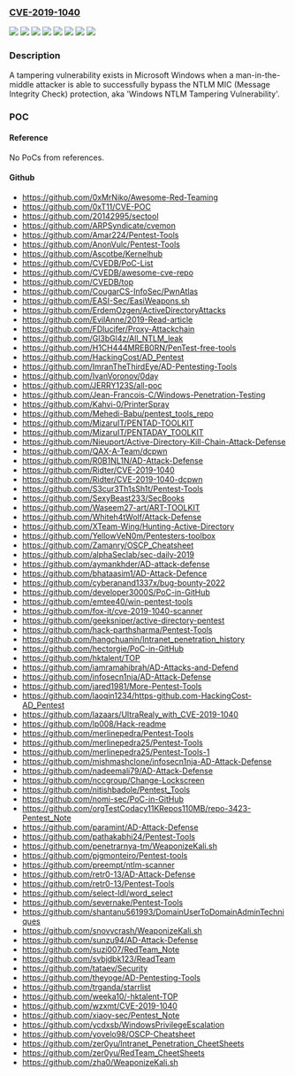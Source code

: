 ### [CVE-2019-1040](https://cve.mitre.org/cgi-bin/cvename.cgi?name=CVE-2019-1040)
![](https://img.shields.io/static/v1?label=Product&message=Windows%2010%20Version%201903%20for%2032-bit%20Systems&color=blue)
![](https://img.shields.io/static/v1?label=Product&message=Windows%2010%20Version%201903%20for%20ARM64-based%20Systems&color=blue)
![](https://img.shields.io/static/v1?label=Product&message=Windows%2010%20Version%201903%20for%20x64-based%20Systems&color=blue)
![](https://img.shields.io/static/v1?label=Product&message=Windows%20Server%2C%20version%201903%20(Server%20Core%20installation)&color=blue)
![](https://img.shields.io/static/v1?label=Product&message=Windows%20Server&color=blue)
![](https://img.shields.io/static/v1?label=Product&message=Windows&color=blue)
![](https://img.shields.io/static/v1?label=Version&message=n%2Fa&color=blue)
![](https://img.shields.io/static/v1?label=Vulnerability&message=Tampering&color=brighgreen)

### Description

A tampering vulnerability exists in Microsoft Windows when a man-in-the-middle attacker is able to successfully bypass the NTLM MIC (Message Integrity Check) protection, aka 'Windows NTLM Tampering Vulnerability'.

### POC

#### Reference
No PoCs from references.

#### Github
- https://github.com/0xMrNiko/Awesome-Red-Teaming
- https://github.com/0xT11/CVE-POC
- https://github.com/20142995/sectool
- https://github.com/ARPSyndicate/cvemon
- https://github.com/Amar224/Pentest-Tools
- https://github.com/AnonVulc/Pentest-Tools
- https://github.com/Ascotbe/Kernelhub
- https://github.com/CVEDB/PoC-List
- https://github.com/CVEDB/awesome-cve-repo
- https://github.com/CVEDB/top
- https://github.com/CougarCS-InfoSec/PwnAtlas
- https://github.com/EASI-Sec/EasiWeapons.sh
- https://github.com/ErdemOzgen/ActiveDirectoryAttacks
- https://github.com/EvilAnne/2019-Read-article
- https://github.com/FDlucifer/Proxy-Attackchain
- https://github.com/Gl3bGl4z/All_NTLM_leak
- https://github.com/H1CH444MREB0RN/PenTest-free-tools
- https://github.com/HackingCost/AD_Pentest
- https://github.com/ImranTheThirdEye/AD-Pentesting-Tools
- https://github.com/IvanVoronov/0day
- https://github.com/JERRY123S/all-poc
- https://github.com/Jean-Francois-C/Windows-Penetration-Testing
- https://github.com/Kahvi-0/PrinterSpray
- https://github.com/Mehedi-Babu/pentest_tools_repo
- https://github.com/MizaruIT/PENTAD-TOOLKIT
- https://github.com/MizaruIT/PENTADAY_TOOLKIT
- https://github.com/Nieuport/Active-Directory-Kill-Chain-Attack-Defense
- https://github.com/QAX-A-Team/dcpwn
- https://github.com/R0B1NL1N/AD-Attack-Defense
- https://github.com/Ridter/CVE-2019-1040
- https://github.com/Ridter/CVE-2019-1040-dcpwn
- https://github.com/S3cur3Th1sSh1t/Pentest-Tools
- https://github.com/SexyBeast233/SecBooks
- https://github.com/Waseem27-art/ART-TOOLKIT
- https://github.com/Whiteh4tWolf/Attack-Defense
- https://github.com/XTeam-Wing/Hunting-Active-Directory
- https://github.com/YellowVeN0m/Pentesters-toolbox
- https://github.com/Zamanry/OSCP_Cheatsheet
- https://github.com/alphaSeclab/sec-daily-2019
- https://github.com/aymankhder/AD-attack-defense
- https://github.com/bhataasim1/AD-Attack-Defence
- https://github.com/cyberanand1337x/bug-bounty-2022
- https://github.com/developer3000S/PoC-in-GitHub
- https://github.com/emtee40/win-pentest-tools
- https://github.com/fox-it/cve-2019-1040-scanner
- https://github.com/geeksniper/active-directory-pentest
- https://github.com/hack-parthsharma/Pentest-Tools
- https://github.com/hangchuanin/Intranet_penetration_history
- https://github.com/hectorgie/PoC-in-GitHub
- https://github.com/hktalent/TOP
- https://github.com/iamramahibrah/AD-Attacks-and-Defend
- https://github.com/infosecn1nja/AD-Attack-Defense
- https://github.com/jared1981/More-Pentest-Tools
- https://github.com/laoqin1234/https-github.com-HackingCost-AD_Pentest
- https://github.com/lazaars/UltraRealy_with_CVE-2019-1040
- https://github.com/lp008/Hack-readme
- https://github.com/merlinepedra/Pentest-Tools
- https://github.com/merlinepedra25/Pentest-Tools
- https://github.com/merlinepedra25/Pentest-Tools-1
- https://github.com/mishmashclone/infosecn1nja-AD-Attack-Defense
- https://github.com/nadeemali79/AD-Attack-Defense
- https://github.com/nccgroup/Change-Lockscreen
- https://github.com/nitishbadole/Pentest_Tools
- https://github.com/nomi-sec/PoC-in-GitHub
- https://github.com/orgTestCodacy11KRepos110MB/repo-3423-Pentest_Note
- https://github.com/paramint/AD-Attack-Defense
- https://github.com/pathakabhi24/Pentest-Tools
- https://github.com/penetrarnya-tm/WeaponizeKali.sh
- https://github.com/pjgmonteiro/Pentest-tools
- https://github.com/preempt/ntlm-scanner
- https://github.com/retr0-13/AD-Attack-Defense
- https://github.com/retr0-13/Pentest-Tools
- https://github.com/select-ldl/word_select
- https://github.com/severnake/Pentest-Tools
- https://github.com/shantanu561993/DomainUserToDomainAdminTechniques
- https://github.com/snovvcrash/WeaponizeKali.sh
- https://github.com/sunzu94/AD-Attack-Defense
- https://github.com/suzi007/RedTeam_Note
- https://github.com/svbjdbk123/ReadTeam
- https://github.com/tataev/Security
- https://github.com/theyoge/AD-Pentesting-Tools
- https://github.com/trganda/starrlist
- https://github.com/weeka10/-hktalent-TOP
- https://github.com/wzxmt/CVE-2019-1040
- https://github.com/xiaoy-sec/Pentest_Note
- https://github.com/ycdxsb/WindowsPrivilegeEscalation
- https://github.com/yovelo98/OSCP-Cheatsheet
- https://github.com/zer0yu/Intranet_Penetration_CheetSheets
- https://github.com/zer0yu/RedTeam_CheetSheets
- https://github.com/zha0/WeaponizeKali.sh

